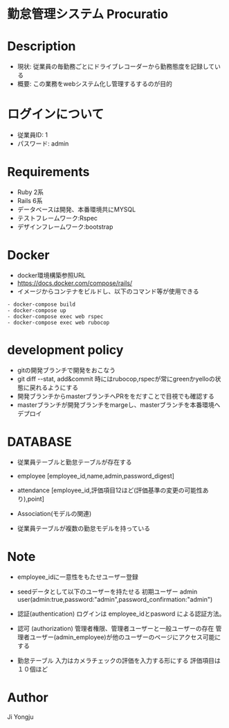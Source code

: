 # 勤怠管理システム Procuratio
# Description
- 現状: 従業員の毎勤務ごとにドライブレコーダーから勤務態度を記録している
- 概要: この業務をwebシステム化し管理するするのが目的

# ログインについて
- 従業員ID:  1
- パスワード: admin

# Requirements
- Ruby 2系
- Rails 6系
- データベースは開発、本番環境共にMYSQL
- テストフレームワーク:Rspec
- デザインフレームワーク:bootstrap

# Docker
- docker環境構築参照URL
- https://docs.docker.com/compose/rails/
- イメージからコンテナをビルドし、以下のコマンド等が使用できる
```
- docker-compose build
- docker-compose up
- docker-compose exec web rspec
- docker-compose exec web rubocop
```

# development policy
- gitの開発ブランチで開発をおこなう
- git diff --stat, add&commit 時にはrubocop,rspecが常にgreenかyelloの状態に戻れるようにする
- 開発ブランチからmasterブランチへPRををだすことで目視でも確認する
- masterブランチが開発ブランチをmargeし、masterブランチを本番環境へデプロイ

# DATABASE
- 従業員テーブルと勤怠テーブルが存在する
- employee [employee_id,name,admin,password_digest]
- attendance [employee_id,評価項目12ほど(評価基準の変更の可能性あり),point]

- Association(モデルの関連)
- 従業員テーブルが複数の勤怠モデルを持っている

# Note
- employee_idに一意性をもたせユーザー登録

- seedデータとして以下のユーザーを持たせる
初期ユーザー
admin user(admin:true,password:"admin",password_confirmation:"admin")

- 認証(authentication)
ログインは
employee_idとpasword
による認証方法。

- 認可 (authorization)
管理者権限、管理者ユーザーと一般ユーザーの存在
管理者ユーザー(admin_employee)が他のユーザーのページにアクセス可能にする

- 勤怠テーブル
入力はカメラチェックの評価を入力する形にする
評価項目は１０個ほど

# Author
Ji Yongju
